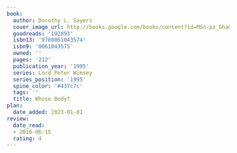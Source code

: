 ```yaml
---
book:
  author: Dorothy L. Sayers
  cover_image_url: http://books.google.com/books/content?id=MSn-pz_Gha0C&printsec=frontcover&img=1&zoom=1&edge=curl&source=gbs_api
  goodreads: '192893'
  isbn13: '9780061043574'
  isbn9: '0061043575'
  owned: ''
  pages: '212'
  publication_year: '1995'
  series: Lord Peter Wimsey
  series_position: '1995'
  spine_color: '#437c7c'
  tags: ''
  title: Whose Body?
plan:
  date_added: 2023-01-01
review:
  date_read:
  - 2016-06-15
  rating: 4
---
```

